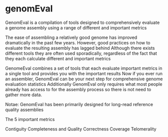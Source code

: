 # genomEval
GenomEval is a compilation of tools designed to comprehensively evaluate a genome assembly using a range of different and important metrics


The ease of assembling a relatively good genome has improved dramatically in the past few years.
However, good practices on how to evaluate the resulting assembly has lagged behind
Although there exists different tools they are often used sporadically, regardless of the fact that they each calculate different and important metrics

GenomeEval combines a set of tools that each evaluate important metrics in a single tool and provides you with the important results
Now if you ever run an assembler, GenomEval can be your next step for comprehensive genome evaluation statistics
Additionally GenomEval only requires what most people already has access to for the assembly process so there is not need to gather more data.

Notae: GenomEval has been primarily designed for long-read reference quality assemblies


The 5 important metrics

Contiguity
Completeness and Quality
Correctness
Coverage
Telomerality

